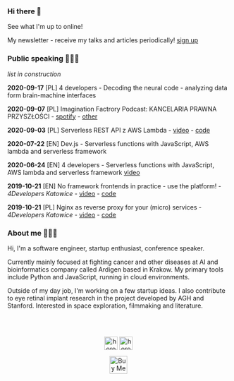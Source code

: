 ### Hi there 👋
See what I'm up to online!

My newsletter - receive my talks and articles periodically! [sign up](https://mailchi.mp/a1db5198f63f/karol-horosin-conference-newsletter)

### Public speaking 💁🏻‍♂️

*list in construction*

**2020-09-17** [PL] 4 developers - Decoding the neural code - analyzing data form brain-machine interfaces

**2020-09-07** [PL] Imagination Factrory Podcast: KANCELARIA PRAWNA PRZYSZŁOŚCI - [spotify](https://open.spotify.com/episode/790V7GsSpNx18jVJVnH0Gw) - [other](https://www.imaginationfactory.pl/podcast/episode/78aedb6f/s02e02-kancelaria-prawna-przyszlosci)

**2020-09-03** [PL] Serverless REST API z AWS Lambda - [video](https://youtu.be/2UCLjsz51zc?t=3329) - [code](https://gitlab.com/horosin/serverless-js-tutorial)

**2020-07-22** [EN] Dev.js - Serverless functions with JavaScript, AWS lambda and serverless framework

**2020-06-24** [EN] 4 developers - Serverless functions with JavaScript, AWS lambda and serverless framework [video](https://www.youtube.com/watch?v=Y5DARKkkoqY)

**2019-10-21** [EN] No framework frontends in practice - use the platform! - *4Developers Katowice* - [video](https://www.youtube.com/watch?v=TP-oM3XUiNM&t=356s) - [code](https://bit.ly/no-framework-app)

**2019-10-21** [PL] Nginx as reverse proxy for your (micro) services - *4Developers Katowice* - [video](https://www.youtube.com/watch?v=NAr3EZMgEbY&t=623s) - [code](bit.ly/nginx-intro)

### About me 👨🏻‍💻

Hi, I'm a software engineer, startup enthusiast, conference speaker. 

Currently mainly focused at fighting cancer and other diseases at AI and bioinformatics company called Ardigen based in Krakow. My primary tools include Python and JavaScript, running in cloud environments.

Outside of my day job, I'm working on a few startup ideas. I also contribute to eye retinal implant research in the project developed by AGH and Stanford. Interested in space exploration, filmmaking and literature.



<br><br>
<p align="center">
  <a href="https://linkedin.com/in/horosin" target="blank"><img align="center" src="https://cdn.jsdelivr.net/npm/simple-icons@3.0.1/icons/linkedin.svg" alt="horosin" height="30" width="30" /></a> 
  <a href="https://instagram.com/horosin" target="blank"><img align="center" src="https://cdn.jsdelivr.net/npm/simple-icons@3.0.1/icons/instagram.svg" alt="horosin" height="30" width="30" /></a>
</p>

<p align="center">
  <a href="https://www.buymeacoffee.com/horosin" target="_blank"><img src="https://cdn.buymeacoffee.com/buttons/v2/default-orange.png" alt="Buy Me A Coffee" height="40px"></a>
</p>
<!--
**horosin/horosin** is a ✨ _special_ ✨ repository because its `README.md` (this file) appears on your GitHub profile.

Here are some ideas to get you started:

- 🔭 I’m currently working on ...
- 🌱 I’m currently learning ...
- 👯 I’m looking to collaborate on ...
- 🤔 I’m looking for help with ...
- 💬 Ask me about ...
- 📫 How to reach me: ...
- 😄 Pronouns: ...
- ⚡ Fun fact: ...
-->
